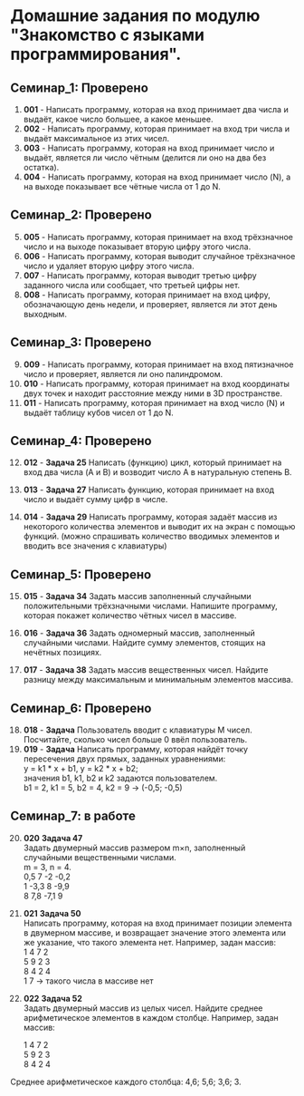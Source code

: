 # Домашние задания по модулю **"Знакомство с языками программирования".**
## Семинар_1: __Проверено__
1. **001** - Написать программу, которая на вход принимает два числа и выдаёт, какое число большее, а какое меньшее.
2. **002** - Написать программу, которая принимает на вход три числа и выдаёт максимальное из этих чисел.
3. **003** - Написать программу, которая на вход принимает число и выдаёт, является ли число чётным (делится ли оно на два без остатка).
4. **004** - Написать программу, которая на вход принимает число (N), а на выходе показывает все чётные числа от 1 до N.

## Семинар_2: __Проверено__

5. **005** - Написать программу, которая принимает на вход трёхзначное число и на выходе показывает вторую цифру этого числа.
6. **006** - Написать программу, которая выводит случайное трёхзначное число и удаляет вторую цифру этого числа.
7. **007** -  Написать программу, которая выводит третью цифру заданного числа или сообщает, что третьей цифры нет.
8. **008** - Написать программу, которая принимает на вход цифру, обозначающую день недели, и проверяет, является ли этот день выходным.

## Семинар_3: __Проверено__

9. **009** - Написать программу, которая принимает на вход пятизначное число и проверяет, является ли оно палиндромом.
10. **010** - Написать программу, которая принимает на вход координаты двух точек и находит расстояние между ними в 3D пространстве.
11. **011** - Написать программу, которая принимает на вход число (N) и выдаёт таблицу кубов чисел от 1 до N.

## Семинар_4: __Проверено__

12. **012** - __Задача 25__ Написать (функцию) цикл, который принимает на вход два числа (A и B) и возводит число A в натуральную степень B.

13. **013** - __Задача 27__ Написать функцию, которая принимает на вход число и выдаёт сумму цифр в числе.

14. **014** - __Задача 29__ Написать программу, которая задаёт массив из некоторого количества элементов и выводит их на экран с помощью функций. (можно спрашивать количество вводимых элементов и вводить все значения с клавиатуры)

## Семинар_5: __Проверено__

15. **015** - __Задача 34__ Задать массив заполненный случайными положительными трёхзначными числами. Напишите программу, которая покажет количество чётных чисел в массиве.

16. **016** - __Задача 36__ Задать одномерный массив, заполненный случайными числами. Найдите сумму элементов, стоящих на нечётных позициях.

17. **017** - __Задача 38__ Задать массив вещественных чисел. Найдите разницу между максимальным и минимальным элементов массива.

## Семинар_6: __Проверено__

18. **018**  - __Задача__  Пользователь вводит с клавиатуры M чисел. Посчитайте, сколько чисел больше 0 ввёл пользователь.
19. **019** - __Задача__  Написать программу, которая найдёт точку пересечения двух прямых, заданных уравнениями:  
y = k1 * x + b1, y = k2 * x + b2;  
значения b1, k1, b2 и k2 задаются пользователем.  
b1 = 2, k1 = 5, b2 = 4, k2 = 9 -> (-0,5; -0,5)

## Семинар_7: __в работе__

20. **020** __Задача 47__   
Задать двумерный массив размером m×n, заполненный случайными вещественными числами.  
  m = 3, n = 4.   
  0,5  7   -2    -0,2  
  1 -3,3 8 -9,9  
  8 7,8 -7,1 9

21. **021** __Задача 50__   
Написать программу, которая на вход принимает позиции элемента в двумерном массиве, и возвращает значение этого элемента или же указание, что такого элемента нет.
Например, задан массив:  
1 4 7 2  
5 9 2 3  
8 4 2 4   
1 7 -> такого числа в массиве нет
22. **022** __Задача 52__   
Задать двумерный массив из целых чисел. Найдите среднее арифметическое элементов в каждом столбце.
Например, задан массив:
  
    1 4 7 2  
    5 9 2 3  
    8 4 2 4  

Среднее арифметическое каждого столбца: 4,6; 5,6; 3,6; 3.